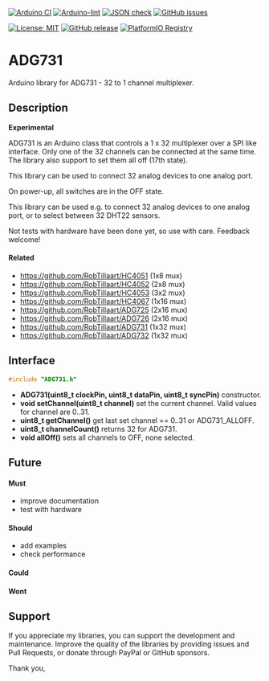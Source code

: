 
[![Arduino CI](https://github.com/RobTillaart/ADG731/workflows/Arduino%20CI/badge.svg)](https://github.com/marketplace/actions/arduino_ci)
[![Arduino-lint](https://github.com/RobTillaart/ADG731/actions/workflows/arduino-lint.yml/badge.svg)](https://github.com/RobTillaart/ADG731/actions/workflows/arduino-lint.yml)
[![JSON check](https://github.com/RobTillaart/ADG731/actions/workflows/jsoncheck.yml/badge.svg)](https://github.com/RobTillaart/ADG731/actions/workflows/jsoncheck.yml)
[![GitHub issues](https://img.shields.io/github/issues/RobTillaart/ADG731.svg)](https://github.com/RobTillaart/ADG731/issues)

[![License: MIT](https://img.shields.io/badge/license-MIT-green.svg)](https://github.com/RobTillaart/ADG731/blob/master/LICENSE)
[![GitHub release](https://img.shields.io/github/release/RobTillaart/ADG731.svg?maxAge=3600)](https://github.com/RobTillaart/ADG731/releases)
[![PlatformIO Registry](https://badges.registry.platformio.org/packages/robtillaart/library/ADG731.svg)](https://registry.platformio.org/libraries/robtillaart/ADG731)


# ADG731

Arduino library for ADG731 - 32 to 1 channel multiplexer.


## Description

**Experimental**

ADG731 is an Arduino class that controls a 1 x 32 multiplexer over a SPI
like interface.
Only one of the 32 channels can be connected at the same time.
The library also support to set them all off (17th state).

This library can be used to connect 32 analog devices to one analog port.

On power-up, all switches are in the OFF state.

This library can be used e.g. to connect 32 analog devices to 
one analog port, or to select between 32 DHT22 sensors.

Not tests with hardware have been done yet, so use with care.
Feedback welcome!


#### Related

- https://github.com/RobTillaart/HC4051 (1x8 mux)
- https://github.com/RobTillaart/HC4052 (2x8 mux)
- https://github.com/RobTillaart/HC4053 (3x2 mux)
- https://github.com/RobTillaart/HC4067 (1x16 mux)
- https://github.com/RobTillaart/ADG725 (2x16 mux)
- https://github.com/RobTillaart/ADG726 (2x16 mux)
- https://github.com/RobTillaart/ADG731 (1x32 mux)
- https://github.com/RobTillaart/ADG732 (1x32 mux)


## Interface

```cpp
#include "ADG731.h"
```

- **ADG731(uint8_t clockPin, uint8_t dataPin, uint8_t syncPin)** constructor.
- **void setChannel(uint8_t channel)** set the current channel.
Valid values for channel are 0..31.
- **uint8_t getChannel()** get last set channel == 0..31 or ADG731_ALLOFF.
- **uint8_t channelCount()** returns 32 for ADG731.
- **void allOff()** sets all channels to OFF, none selected.

## Future

#### Must

- improve documentation
- test with hardware

#### Should

- add examples
- check performance

#### Could


#### Wont


## Support

If you appreciate my libraries, you can support the development and maintenance.
Improve the quality of the libraries by providing issues and Pull Requests, or
donate through PayPal or GitHub sponsors.

Thank you,


